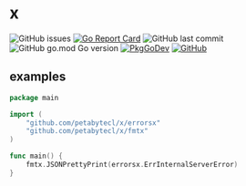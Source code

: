 # x

![GitHub issues](https://img.shields.io/github/issues-raw/petabytecl/x)
[![Go Report Card](https://goreportcard.com/badge/github.com/petabytecl/x)](https://goreportcard.com/report/github.com/petabytecl/x)
![GitHub last commit](https://img.shields.io/github/last-commit/petabytecl/x)
![GitHub go.mod Go version](https://img.shields.io/github/go-mod/go-version/petabytecl/x)
[![PkgGoDev](https://pkg.go.dev/badge/github.com/petabytecl/x)](https://pkg.go.dev/github.com/petabytecl/x)
[![GitHub](https://img.shields.io/github/license/petabytecl/x?color=%23007D9C)](https://raw.githubusercontent.com/petabytecl/x/master/LICENSE)

## examples

```go
package main

import (
    "github.com/petabytecl/x/errorsx"
    "github.com/petabytecl/x/fmtx"
)

func main() {
    fmtx.JSONPrettyPrint(errorsx.ErrInternalServerError)
}
```
